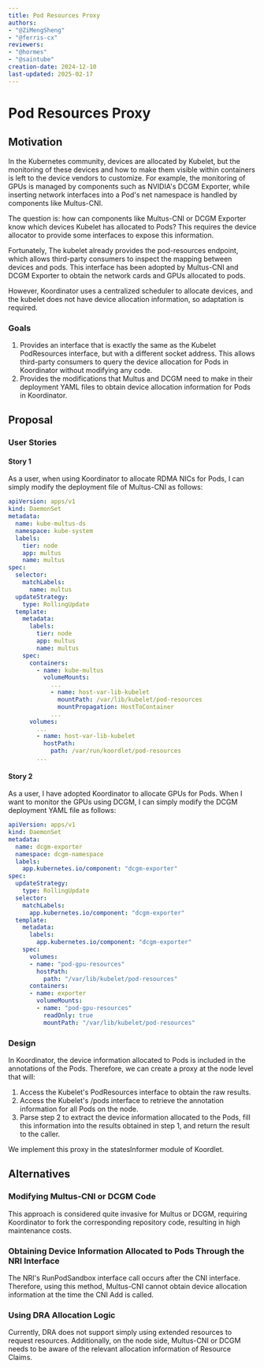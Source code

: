 ```yaml
---
title: Pod Resources Proxy
authors:
- "@ZiMengSheng"
- "@ferris-cx"
reviewers:
- "@hormes"
- "@saintube"
creation-date: 2024-12-10
last-updated: 2025-02-17
---
```

# Pod Resources Proxy 

## Motivation
In the Kubernetes community, devices are allocated by Kubelet, but the monitoring of these devices and how to make them visible within containers is left to the device vendors to customize.
For example, the monitoring of GPUs is managed by components such as NVIDIA's DCGM Exporter, while inserting network interfaces into a Pod's net namespace is handled by components like Multus-CNI.

The question is: how can components like Multus-CNI or DCGM Exporter know which devices Kubelet has allocated to Pods? This requires the device allocator to provide some interfaces to expose this information.

Fortunately, The kubelet already provides the pod-resources endpoint, which allows third-party consumers to inspect the mapping between devices and pods. 
This interface has been adopted by Multus-CNI and DCGM Exporter to obtain the network cards and GPUs allocated to pods. 

However, Koordinator uses a centralized scheduler to allocate devices, and the kubelet does not have device allocation information, so adaptation is required.

### Goals

1. Provides an interface that is exactly the same as the Kubelet PodResources interface, but with a different socket address. 
This allows third-party consumers to query the device allocation for Pods in Koordinator without modifying any code.
2. Provides the modifications that Multus and DCGM need to make in their deployment YAML files to obtain device allocation information for Pods in Koordinator.

## Proposal

### User Stories

#### Story 1

As a user, when using Koordinator to allocate RDMA NICs for Pods, I can simply modify the deployment file of Multus-CNI as follows:

```yaml
apiVersion: apps/v1
kind: DaemonSet
metadata:
  name: kube-multus-ds
  namespace: kube-system
  labels:
    tier: node
    app: multus
    name: multus
spec:
  selector:
    matchLabels:
      name: multus
  updateStrategy:
    type: RollingUpdate
  template:
    metadata:
      labels:
        tier: node
        app: multus
        name: multus
    spec:
      containers:
        - name: kube-multus
          volumeMounts:
            ...
            - name: host-var-lib-kubelet
              mountPath: /var/lib/kubelet/pod-resources
              mountPropagation: HostToContainer
            ...
      volumes:
        ...
        - name: host-var-lib-kubelet
          hostPath:
            path: /var/run/koordlet/pod-resources
        ...
```

#### Story 2
As a user, I have adopted Koordinator to allocate GPUs for Pods. When I want to monitor the GPUs using DCGM, I can simply modify the DCGM deployment YAML file as follows:

```yaml
apiVersion: apps/v1
kind: DaemonSet
metadata:
  name: dcgm-exporter
  namespace: dcgm-namespace
  labels:
    app.kubernetes.io/component: "dcgm-exporter"
spec:
  updateStrategy:
    type: RollingUpdate
  selector:
    matchLabels:
      app.kubernetes.io/component: "dcgm-exporter"
  template:
    metadata:
      labels:
        app.kubernetes.io/component: "dcgm-exporter"
    spec:
      volumes:
      - name: "pod-gpu-resources"
        hostPath:
          path: "/var/lib/kubelet/pod-resources"
      containers:
      - name: exporter
        volumeMounts:
        - name: "pod-gpu-resources"
          readOnly: true
          mountPath: "/var/lib/kubelet/pod-resources"
```

### Design

In Koordinator, the device information allocated to Pods is included in the annotations of the Pods. Therefore, we can create a proxy at the node level that will:

1. Access the Kubelet's PodResources interface to obtain the raw results.
2. Access the Kubelet's /pods interface to retrieve the annotation information for all Pods on the node.
3. Parse step 2 to extract the device information allocated to the Pods, fill this information into the results obtained in step 1, and return the result to the caller.

We implement this proxy in the statesInformer module of Koordlet.

## Alternatives

### Modifying Multus-CNI or DCGM Code
This approach is considered quite invasive for Multus or DCGM, requiring Koordinator to fork the corresponding repository code, resulting in high maintenance costs.
### Obtaining Device Information Allocated to Pods Through the NRI Interface
The NRI's RunPodSandbox interface call occurs after the CNI interface. Therefore, using this method, Multus-CNI cannot obtain device allocation information at the time the CNI Add is called.
### Using DRA Allocation Logic
Currently, DRA does not support simply using extended resources to request resources. Additionally, on the node side, Multus-CNI or DCGM needs to be aware of the relevant allocation information of Resource Claims.